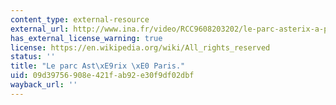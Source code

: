 ```yaml
---
content_type: external-resource
external_url: http://www.ina.fr/video/RCC9608203202/le-parc-asterix-a-paris-video.html
has_external_license_warning: true
license: https://en.wikipedia.org/wiki/All_rights_reserved
status: ''
title: "Le parc Ast\xE9rix \xE0 Paris."
uid: 09d39756-908e-421f-ab92-e30f9df02dbf
wayback_url: ''
---
```


